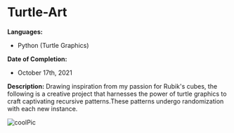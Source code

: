# Turtle-Art

**Languages:**
- Python (Turtle Graphics)

**Date of Completion:**
- October 17th, 2021

**Description:**
Drawing inspiration from my passion for Rubik's cubes, the following is 
a creative project that harnesses the power of turtle graphics to craft
captivating recursive patterns.These patterns undergo randomization with
each new instance.

![coolPic](https://user-images.githubusercontent.com/61039872/160778423-77e0f9c0-4c8e-41fe-99d8-1f8e906107be.png)
